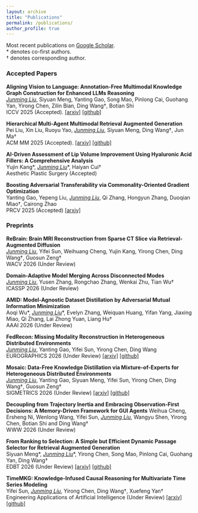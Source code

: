 ```yaml
---
layout: archive
title: "Publications"
permalink: /publications/
author_profile: true
---
```


Most recent publications on [Google Scholar](https://scholar.google.com.hk/citations?user=U8CS_BwAAAAJ&hl=en-US).  
\* denotes co-first authors.  
† denotes corresponding author.

### Accepted Papers

**Aligning Vision to Language: Annotation-Free Multimodal Knowledge Graph Construction for Enhanced LLMs Reasoning**  
*<ins>Junming Liu</ins>*, Siyuan Meng, Yanting Gao, Song Mao, Pinlong Cai, Guohang Yan, Yirong Chen, Zilin Bian, Ding Wang†, Botian Shi  
ICCV 2025 (Accepted). [[arxiv]](https://arxiv.org/abs/2503.12972) [[github]](https://github.com/Wings-Of-Disaster/VaLiK)

**Hierarchical Multi-Agent Multimodal Retrieval Augmented Generation**  
Pei Liu, Xin Liu, Ruoyu Yao, *<ins>Junming Liu</ins>*, Siyuan Meng, Ding Wang†, Jun Ma†  
ACM MM 2025 (Accepted). [[arxiv]](https://arxiv.org/abs/2504.12330) [[github]](https://github.com/ocean-luna/HMRAG)

**AI-Driven Assessment of Lip Volume Improvement Using Hyaluronic Acid Fillers: A Comprehensive Analysis**  
Yujin Kang\*, *<ins>Junming Liu</ins>*\*, Haiyan Cui†  
Aesthetic Plastic Surgery (Accepted)

**Boosting Adversarial Transferability via Commonality-Oriented Gradient Optimization**  
Yanting Gao, Yepeng Liu, *<ins>Junming Liu</ins>*, Qi Zhang, Hongyun Zhang, Duoqian Miao†, Cairong Zhao  
PRCV 2025 (Accepted) [[arxiv]](https://arxiv.org/abs/2506.06992)

### Preprints

**ReBrain: Brain MRI Reconstruction from Sparse CT Slice via Retrieval-Augmented Diffusion**  
*<ins>Junming Liu</ins>*, Yifei Sun, Weihuang Cheng, Yujin Kang, Yirong Chen, Ding Wang†, Guosun Zeng†  
WACV 2026 (Under Review)

**Domain-Adaptive Model Merging Across Disconnected Modes**  
*<ins>Junming Liu</ins>*, Yusen Zhang, Rongchao Zhang, Wenkai Zhu, Tian Wu†  
ICASSP 2026 (Under Review)

**AMID: Model-Agnostic Dataset Distillation by Adversarial Mutual Information Minimization**  
Aoqi Wu\*, *<ins>Junming Liu</ins>*\*, Evelyn Zhang, Weiquan Huang, Yifan Yang, Jiaxing Miao, Qi Zhang, Lai Zhong Yuan, Liang Hu†  
AAAI 2026 (Under Review)

**FedRecon: Missing Modality Reconstruction in Heterogeneous Distributed Environments**  
*<ins>Junming Liu</ins>*, Yanting Gao, Yifei Sun, Yirong Chen, Ding Wang  
EUROGRAPHICS 2026 (Under Review) [[arxiv]](https://arxiv.org/abs/2504.09941) [[github]](https://github.com/Wings-Of-Disaster/FedRecon)

**Mosaic: Data-Free Knowledge Distillation via Mixture-of-Experts for Heterogeneous Distributed Environments**  
*<ins>Junming Liu</ins>*, Yanting Gao, Siyuan Meng, Yifei Sun, Yirong Chen, Ding Wang†, Guosun Zeng†  
SIGMETRICS 2026 (Under Review) [[arxiv]](https://arxiv.org/abs/2505.19699) [[github]](https://github.com/Wings-Of-Disaster/Mosaic)

**Decoupling from Trajectory Inertia and Embracing Observation-First Decisions: A Memory-Driven Framework for GUI Agents**
Weihua Cheng, Ersheng Ni, Wenlong Wang, Yifei Sun, *<ins>Junming Liu</ins>*, Wangyu Shen, Yirong Chen, Botian Shi and Ding Wang†  
WWW 2026 (Under Review)

**From Ranking to Selection: A Simple but Efficient Dynamic Passage Selector for Retrieval Augmented Generation**  
Siyuan Meng\*, *<ins>Junming Liu</ins>*\*, Yirong Chen, Song Mao, Pinlong Cai, Guohang Yan, Ding Wang†  
EDBT 2026 (Under Review) [[arxiv]](https://www.arxiv.org/abs/2508.09497) [[github]](https://github.com/HetaTeam/LLM-Reranker)

**TimeMKG: Knowledge-Infused Causal Reasoning for Multivariate Time Series Modeling**  
Yifei Sun, *<ins>Junming Liu</ins>*, Yirong Chen, Ding Wang†, Xuefeng Yan†  
Engineering Applications of Artificial Intelligence (Under Review) [[arxiv]](https://arxiv.org/abs/2508.09630) [[github]](https://github.com/YifeiSunEcust/TimeMKG)

